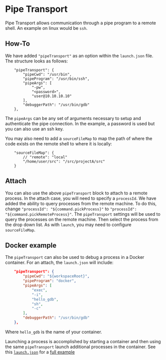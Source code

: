 # Pipe Transport
Pipe Transport allows communication through a pipe program to a remote shell. An example on linux would be `ssh`.

## How-To
We have added `"pipeTransport"` as an option within the `launch.json` file. The structure looks as follows:
```
    "pipeTransport": {
        "pipeCwd": "/usr/bin",
        "pipeProgram": "/usr/bin/ssh",
        "pipeArgs": [
            "-pw",
            "<password>",
            "user@10.10.10.10"
        ],
        "debuggerPath": "/usr/bin/gdb"
    },
```
The `pipeArgs` can be any set of arguments necessary to setup and authenticate the pipe connection. In the example, a password is used but you can also use an ssh key.

You may also need to add a `sourceFileMap` to map the path of where the code exists on the remote shell to where it is locally:
```
    "sourceFileMap": {
        // "remote": "local"
        "/home/user/src": "/src/projectA/src"
    }
```

## Attach
You can also use the above `pipeTransport` block to attach to a remote process. In the attach case, you will need to specify a `processId`. We have added the ability to query processes from the remote machine. To do this, change `"processId": "${command.pickProcess}"` to `"processId": "${command.pickRemoteProcess}"`. The `pipeTransport` settings will be used to query the processes on the remote machine. Then select the process from the drop down list. As with `launch`, you may need to configure `sourceFileMap`. 

## Docker example

The `pipeTransport` can also be used to debug a process in a Docker container. For an attach, the `launch.json` will include:

```json
    "pipeTransport": {
        "pipeCwd": "${workspaceRoot}",
        "pipeProgram": "docker",
        "pipeArgs": [
            "exec", 
            "-i", 
            "hello_gdb", 
            "sh",
            "-c"
        ],
        "debuggerPath": "/usr/bin/gdb"
    },
```

Where `hello_gdb` is the name of your container.

Launching a process is accomplished by starting a container and then using the same `pipeTransport` launch additional processes in the container. See this [`launch.json`](https://github.com/andyneff/hello-world-gdb/blob/master/.vscode/launch.json) for a [full example](https://github.com/andyneff/hello-world-gdb/)
